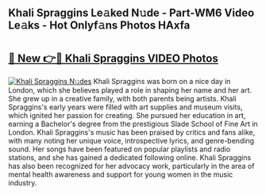 ## Khali Spraggins Le𝚊ked N𝚞de - Part-WM6 Video Le𝚊ks - Hot Onlyf𝚊ns Photos HAxfa

# <h2><a href="http://ab81575.deff.icu/?id=Khali+Spraggins">🔗 New 👉🔴 Khali Spraggins VIDEO Photos</a></h2>

[![Khali Spraggins N𝚞des](https://i.imgur.com/rIISA9y.gif)](http://ab81575.deff.icu/?id=Khali+Spraggins)
Khali Spraggins was born on a nice day in London, which she believes played a role in shaping her name and her art. She grew up in a creative family, with both parents being artists. Khali Spraggins's early years were filled with art supplies and museum visits, which ignited her passion for creating. She pursued her education in art, earning a Bachelor's degree from the prestigious Slade School of Fine Art in London. Khali Spraggins's music has been praised by critics and fans alike, with many noting her unique voice, introspective lyrics, and genre-bending sound. Her songs have been featured on popular playlists and radio stations, and she has gained a dedicated following online. Khali Spraggins has also been recognized for her advocacy work, particularly in the area of mental health awareness and support for young women in the music industry.
